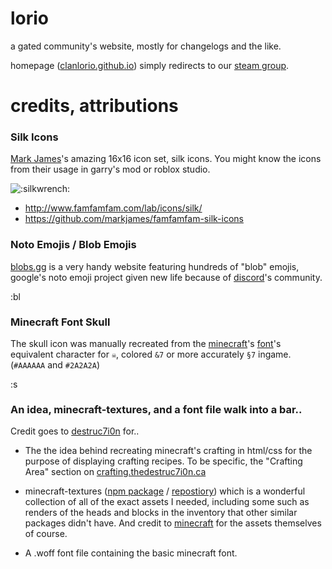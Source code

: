 # lorio

a gated community's website, mostly for changelogs and the like.

homepage ([clanlorio.github.io](https://clanlorio.github.io)) simply redirects to our [steam group](https://steamcommunity.com/groups/lorio).

# credits, attributions

### Silk Icons

[Mark James](https://github.com/markjames/)'s amazing 16x16 icon set, silk icons. You might know the icons from their usage in garry's mod or roblox studio.

<img src="https://clanlorio.github.io/silkicons/wrench.png" alt=":silkwrench:" title=":silkwrench:">

- http://www.famfamfam.com/lab/icons/silk/
- https://github.com/markjames/famfamfam-silk-icons

### Noto Emojis / Blob Emojis

[blobs.gg](https://blobs.gg/) is a very handy website featuring hundreds of "blob" emojis, google's noto emoji project given new life because of [discord](discordapp.com)'s community.

<img src="https://clanlorio.github.io/blobs/blobsmiley.png" width="16px" alt=":blobsmiley:" title=":blobsmiley:">

### Minecraft Font Skull

The skull icon was manually recreated from the [minecraft](minecraft.net)'s [font](https://minecraft.gamepedia.com/Language#Font)'s equivalent character for `☠`, colored `&7` or more accurately `§7` ingame. (`#AAAAAA` and `#2A2A2A`)

<img src="https://clanlorio.github.io/assets/skull.png" width="16px" alt=":skull:" title=":skull:">

### An idea, minecraft-textures, and a font file walk into a bar..

Credit goes to [destruc7i0n](https://github.com/destruc7i0n) for..

* The the idea behind recreating minecraft's crafting in html/css for the purpose of displaying crafting recipes. To be specific, the "Crafting Area" section on [crafting.thedestruc7i0n.ca](https://crafting.thedestruc7i0n.ca/)

* minecraft-textures ([npm package](https://www.npmjs.com/package/minecraft-textures) / [repostiory](https://github.com/destruc7i0n/minecraft-textures)) which is a wonderful collection of all of the exact assets I needed, including some such as renders of the heads and blocks in the inventory that other similar packages didn't have. And credit to [minecraft](minecraft.net) for the assets themselves of course.

* A .woff font file containing the basic minecraft font.